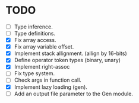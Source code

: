 # TODO

- [ ] Type inference.
- [ ] Type definitions.
- [X] Fix array access.
- [X] Fix array variable offset.
- [X] Implement stack allignment. (allign by 16-bits)
- [X] Define operator token types (binary, unary)
- [X] Implement right-assoc
- [ ] Fix type system.
- [ ] Check args in function call.
- [X] Implement lazy loading (gen).
- [ ] Add an output file parameter to the Gen module.
